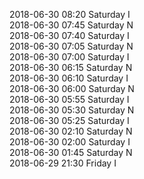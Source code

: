 2018-06-30 08:20 Saturday  I  
2018-06-30 07:45 Saturday  N  
2018-06-30 07:40 Saturday  I  
2018-06-30 07:05 Saturday  N  
2018-06-30 07:00 Saturday  I  
2018-06-30 06:15 Saturday  N  
2018-06-30 06:10 Saturday  I  
2018-06-30 06:00 Saturday  N  
2018-06-30 05:55 Saturday  I  
2018-06-30 05:30 Saturday  N  
2018-06-30 05:25 Saturday  I  
2018-06-30 02:10 Saturday  N  
2018-06-30 02:00 Saturday  I  
2018-06-30 01:45 Saturday  N  
2018-06-29 21:30 Friday  I  
